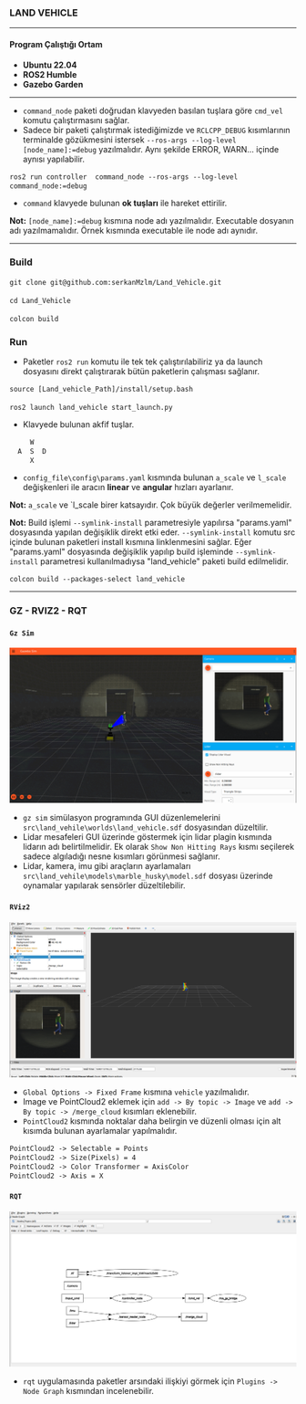 ### LAND VEHICLE
___
#### Program Çalıştığı Ortam
- **Ubuntu 22.04**
- **ROS2 Humble**
- **Gazebo Garden**
___
- `command_node` paketi doğrudan klavyeden basılan tuşlara göre `cmd_vel` komutu çalıştırmasını sağlar.
- Sadece bir paketi çalıştırmak istediğimizde ve `RCLCPP_DEBUG` kısımlarının terminalde gözükmesini istersek `--ros-args --log-level [node_name]:=debug` yazılmalıdır. Aynı şekilde ERROR, WARN... içinde aynısı yapılabilir.
```
ros2 run controller  command_node --ros-args --log-level command_node:=debug
```
- `command` klavyede bulunan **ok tuşları** ile hareket ettirilir.

**Not:** `[node_name]:=debug` kısmına node adı yazılmalıdır. Executable dosyanın adı yazılmamalıdır. Örnek kısmında executable ile node adı aynıdır.  

---
### Build
```
git clone git@github.com:serkanMzlm/Land_Vehicle.git

cd Land_Vehicle

colcon build
```

### Run
- Paketler `ros2 run` komutu ile tek tek çalıştırılabiliriz ya da launch dosyasını direkt çalıştırarak bütün paketlerin çalışması sağlanır.
```
source [Land_vehicle_Path]/install/setup.bash

ros2 launch land_vehicle start_launch.py
```
- Klavyede bulunan akfif tuşlar.
```
     W
  A  S  D
     X
```
- `config_file\config\params.yaml` kısmında bulunan `a_scale` ve `l_scale` değişkenleri ile aracın **linear** ve **angular** hızları ayarlanır.

**Not:** `a_scale` ve `l_scale birer katsayıdır. Çok büyük değerler verilmemelidir.

**Not:** Build işlemi `--symlink-install` parametresiyle yapılırsa "params.yaml" dosyasında yapılan değişiklik direkt etki eder. `--symlink-install` komutu src içinde bulunan paketleri install kısmına linklenmesini sağlar. Eğer "params.yaml" dosyasında değişiklik yapılıp build işleminde `--symlink-install` parametresi kullanılmadıysa "land_vehicle" paketi build edilmelidir.
  ```
  colcon build --packages-select land_vehicle
  ```
---
### GZ - RVIZ2 - RQT

#### `Gz Sim`
![Açıklama](image/gz_sim.png)
- `gz sim` simülasyon programında GUI düzenlemelerini `src\land_vehile\worlds\land_vehicle.sdf` dosyasından düzeltilir.
- Lidar mesafeleri GUI üzerinde göstermek için lidar plagin kısmında lidarın adı belirtilmelidir. Ek olarak `Show Non Hitting Rays` kısmı seçilerek sadece algıladığı nesne kısımları görünmesi sağlanır.
- Lidar, kamera, imu gibi araçların ayarlamaları `src\land_vehile\models\marble_husky\model.sdf` dosyası üzerinde oynamalar yapılarak sensörler düzeltilebilir.  

#### `RViz2`
![Açıklama](image/rviz2.png)
- `Global Options -> Fixed Frame` kısmına `vehicle` yazılmalıdır.
- Image ve PointCloud2 eklemek için `add -> By topic -> Image` ve `add -> By topic -> /merge_cloud` kısımları eklenebilir.
- `PointCloud2` kısmında noktalar daha belirgin ve düzenli olması için alt kısımda bulunan ayarlamalar yapılmalıdır.
```
PointCloud2 -> Selectable = Points
PointCloud2 -> Size(Pixels) = 4
PointCloud2 -> Color Transformer = AxisColor
PointCloud2 -> Axis = X
```
#### `RQT`
![Açıklama](image/rosgraph.png)
- `rqt` uygulamasında paketler arsındaki ilişkiyi görmek için `Plugins -> Node Graph` kısmından incelenebilir.
